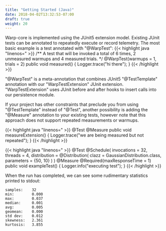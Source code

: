 ```yaml
---
title: "Getting Started (Java)"
date: 2018-04-02T13:32:53-07:00
draft: true
weight: 20
---
```


Warp-core is implemented using the JUnit5 extension model. Existing JUnit tests can be annotated to repeatedly execute or record telemetry.
The most basic example is a test annotated with "@WarpTest":
{{< highlight java "linenos=" >}}
    /** A test that will be invoked a total of 6 times, 2 unmeasured warmups and 4 measured trials. */
    @WarpTest(warmups = 1, trials = 2)
    public void measured() {
        Logger.trace("hi there");
    }
{{< /highlight >}}

"@WarpTest" is a meta-annotation that combines JUnit5 "@TestTemplate" annotation with our "WarpTestExtension" JUnit extension.
"WarpTestExtension" uses JUnit before and after hooks to insert calls into our persistence module.

If your project has other constraints that preclude you from using "@TestTemplate" instead of "@Test", another possibility is
adding the "@Measure" annotation to your existing tests, however note that this approach does not support repeated measurements or warmups. 

{{< highlight java "linenos=" >}}
    @Test
    @Measure
    public void measureExtension() {
        Logger.trace("we are being measured but not repeated");
    }
{{< /highlight >}}




{{< highlight java "linenos=" >}}
@Test
@Schedule(
	invocations = 32,
	threads = 4,
	distribution = @Distribution(
		clazz = GaussianDistribution.class,
		parameters = {50, 10}
	)
)
@Measure
@Required(maxResponseTime = 1)
public void exampleTest() {
	Logger.info("executing test");
}
{{< /highlight >}}

When the run has completed, we can see some rudimentary statistics printed to stdout:
```
samples:    32
min:        0.000
max:        0.037
median:     0.001
avg:        0.005
geomean:    0.000
std dev:    0.012
skewness:   2.361
kurtosis:   3.855
```
